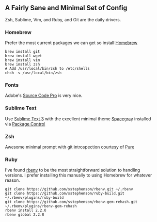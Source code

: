 ##  A Fairly Sane and Minimal Set of Config 
Zsh, Sublime, Vim, and Ruby, and Git are the daily drivers.

### Homebrew
Prefer the most current packages we can get so install [Homebrew](http://brew.sh)

``` Shell
brew install git
brew install wget
brew install vim
brew install zsh
# Add /usr/local/bin/zsh to /etc/shells
chsh -s /usr/local/bin/zsh
```

### Fonts
Adobe's [Source Code Pro](https://github.com/adobe-fonts/source-code-pro) is very nice.

### Sublime Text
Use [Sublime Text 3](http://www.sublimetext.com/3) with the excellent minimal theme [Spacegray](http://kkga.github.io/spacegray/) installed via [Package Control](https://packagecontrol.io)

### Zsh
Awesome minimal prompt with git introspection courtesy of [Pure](https://github.com/sindresorhus/pure)

### Ruby
I've found [rbenv](https://github.com/sstephenson/rbenv) to be the most straightforward solution to handling versions. I prefer installing this manually to using Homebrew for whatever reason.

``` Shell
git clone https://github.com/sstephenson/rbenv.git ~/.rbenv
git clone https://github.com/sstephenson/ruby-build.git ~/.rbenv/plugins/ruby-build
git clone https://github.com/sstephenson/rbenv-gem-rehash.git ~/.rbenv/plugins/rbenv-gem-rehash
rbenv install 2.2.0
rbenv global 2.2.0
```

